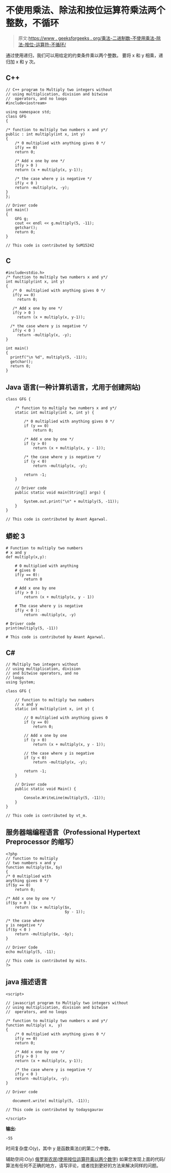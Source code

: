 # 不使用乘法、除法和按位运算符乘法两个整数，不循环

> 原文:[https://www . geeksforgeeks . org/乘法-二进制数-不使用乘法-除法-按位-运算符-不循环/](https://www.geeksforgeeks.org/multiply-two-numbers-without-using-multiply-division-bitwise-operators-and-no-loops/)

通过使用递归，我们可以用给定的约束条件乘以两个整数。
要将 x 和 y 相乘，递归加 x 和 y 次。

## C++

```
// C++ program to Multiply two integers without
// using multiplication, division and bitwise
//  operators, and no loops
#include<iostream>

using namespace std;
class GFG
{

/* function to multiply two numbers x and y*/
public : int multiply(int x, int y)
{
    /* 0 multiplied with anything gives 0 */
    if(y == 0)
    return 0;

    /* Add x one by one */
    if(y > 0 )
    return (x + multiply(x, y-1));

    /* the case where y is negative */
    if(y < 0 )
    return -multiply(x, -y);
}
};

// Driver code
int main()
{
    GFG g;
    cout << endl << g.multiply(5, -11);
    getchar();
    return 0;
}

// This code is contributed by SoM15242
```

## C

```
#include<stdio.h>
/* function to multiply two numbers x and y*/
int multiply(int x, int y)
{
   /* 0  multiplied with anything gives 0 */
   if(y == 0)
     return 0;

   /* Add x one by one */
   if(y > 0 )
     return (x + multiply(x, y-1));

  /* the case where y is negative */
   if(y < 0 )
     return -multiply(x, -y);
}

int main()
{
  printf("\n %d", multiply(5, -11));
  getchar();
  return 0;
}
```

## Java 语言(一种计算机语言，尤用于创建网站)

```
class GFG {

    /* function to multiply two numbers x and y*/
    static int multiply(int x, int y) {

        /* 0 multiplied with anything gives 0 */
        if (y == 0)
            return 0;

        /* Add x one by one */
        if (y > 0)
            return (x + multiply(x, y - 1));

        /* the case where y is negative */
        if (y < 0)
            return -multiply(x, -y);

        return -1;
    }

    // Driver code
    public static void main(String[] args) {

        System.out.print("\n" + multiply(5, -11));
    }
}

// This code is contributed by Anant Agarwal.
```

## 蟒蛇 3

```
# Function to multiply two numbers
# x and y
def multiply(x,y):

    # 0 multiplied with anything
    # gives 0
    if(y == 0):
        return 0

    # Add x one by one
    if(y > 0 ):
        return (x + multiply(x, y - 1))

    # The case where y is negative
    if(y < 0 ):
        return -multiply(x, -y)

# Driver code
print(multiply(5, -11))

# This code is contributed by Anant Agarwal.
```

## C#

```
// Multiply two integers without
// using multiplication, division
// and bitwise operators, and no
// loops
using System;

class GFG {

    // function to multiply two numbers
    // x and y
    static int multiply(int x, int y) {

        // 0 multiplied with anything gives 0
        if (y == 0)
            return 0;

        // Add x one by one
        if (y > 0)
            return (x + multiply(x, y - 1));

        // the case where y is negative
        if (y < 0)
            return -multiply(x, -y);

        return -1;
    }

    // Driver code
    public static void Main() {

        Console.WriteLine(multiply(5, -11));
    }
}

// This code is contributed by vt_m.
```

## 服务器端编程语言（Professional Hypertext Preprocessor 的缩写）

```
<?php
// function to multiply
// two numbers x and y
function multiply($x, $y)
{
/* 0 multiplied with
anything gives 0 */
if($y == 0)
    return 0;

/* Add x one by one */
if($y > 0 )
    return ($x + multiply($x,
                          $y - 1));

/* the case where
y is negative */
if($y < 0 )
    return -multiply($x, -$y);
}

// Driver Code
echo multiply(5, -11);

// This code is contributed by mits.
?>
```

## java 描述语言

```
<script>

// javascript program to Multiply two integers without
// using multiplication, division and bitwise
//  operators, and no loops

/* function to multiply two numbers x and y*/
function multiply( x,  y)
{
    /* 0 multiplied with anything gives 0 */
    if(y == 0)
    return 0;

    /* Add x one by one */
    if(y > 0 )
    return (x + multiply(x, y-1));

    /* the case where y is negative */
    if(y < 0 )
    return -multiply(x, -y);
}

// Driver code

   document.write( multiply(5, -11));

// This code is contributed by todaysgaurav

</script>
```

**输出:**

```
-55
```

时间复杂度:O(y)，其中 y 是函数乘法()的第二个参数。

辅助空间:O(y)
[俄罗斯农民(使用按位运算符乘以两个数字)](https://www.geeksforgeeks.org/russian-peasant-multiply-two-numbers-using-bitwise-operators/)
如果您发现上面的代码/算法有任何不正确的地方，请写评论，或者找到更好的方法来解决同样的问题。